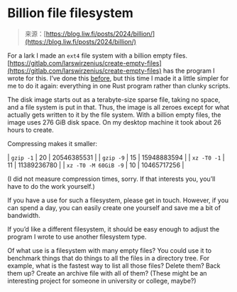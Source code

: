 <!--yml
category: 未分类
date: 2024-05-27 14:42:28
-->

# Billion file filesystem

> 来源：[https://blog.liw.fi/posts/2024/billion/](https://blog.liw.fi/posts/2024/billion/)

For a lark I made an `ext4` file system with a billion empty files. [https://gitlab.com/larswirzenius/create-empty-files](https://gitlab.com/larswirzenius/create-empty-files) has the program I wrote for this. I’ve done this [before](/posts/2020/10/01/a_billion_files/), but this time I made it a little simpler for me to do it again: everything in one Rust program rather than clunky scripts.

The disk image starts out as a terabyte-size sparse file, taking no space, and a file system is put in that. Thus, the image is all zeroes except for what actually gets written to it by the file system. With a billion empty files, the image uses 276 GiB disk space. On my desktop machine it took about 26 hours to create.

Compressing makes it smaller:

| `gzip -1` | 20 | 20546385531 |
| `gzip -9` | 15 | 15948883594 |
| `xz -T0 -1` | 11 | 11389236780 |
| `xz -T0 -M 60GiB -9` | 10 | 10465717256 |

(I did not measure compression times, sorry. If that interests you, you’ll have to do the work yourself.)

If you have a use for such a filesystem, please get in touch. However, if you can spend a day, you can easily create one yourself and save me a bit of bandwidth.

If you’d like a different filesystem, it should be easy enough to adjust the program I wrote to use another filesystem type.

Of what use is a filesystem with many empty files? You could use it to benchmark things that do things to all the files in a directory tree. For example, what is the fastest way to list all those files? Delete them? Back them up? Create an archive file with all of them? (These might be an interesting project for someone in university or college, maybe?)